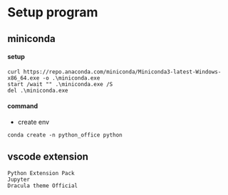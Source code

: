 # Setup program

##  miniconda
#### setup
```
curl https://repo.anaconda.com/miniconda/Miniconda3-latest-Windows-x86_64.exe -o .\miniconda.exe
start /wait "" .\miniconda.exe /S
del .\miniconda.exe
```
#### command
- create env
```
conda create -n python_office python
```
## vscode extension
```
Python Extension Pack
Jupyter
Dracula theme Official
```
